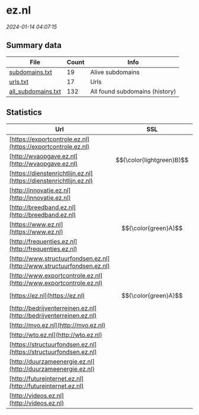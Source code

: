 # ez.nl
*2024-01-14 04:07:15*
## Summary data
| File       | Count | Info |
|------------|-------|------|
|[subdomains.txt](/data/ez.nl/subdomains.txt)|19|Alive subdomains|
|[urls.txt](/data/ez.nl/urls.txt)|17|Urls|
|[all_subdomains.txt](/data/ez.nl/all_subdomains.txt)|132|All found subdomains (history)|
## Statistics
| Url | SSL | Server | Cookie | HSTS | CSP | XFO | XXP | RP | Tech |Title |
|------------|-------|------|------|------|------|------|------|------|------|------|
|[https://exportcontrole.ez.nl](https://exportcontrole.ez.nl)| |nginx| | | | | |:white_check_mark: |Nginx|403 Forbidden|
|[http://wvaopgave.ez.nl](http://wvaopgave.ez.nl)| $${\color{lightgreen}B}$$ ||:warning: |:white_check_mark: | | | |:white_check_mark: |HSTS||
|[https://dienstenrichtlijn.ez.nl](https://dienstenrichtlijn.ez.nl)| |nginx| | | | | |:white_check_mark: |Nginx|403 Forbidden|
|[http://innovatie.ez.nl](http://innovatie.ez.nl)| || | | | | |:white_check_mark: |||
|[http://breedband.ez.nl](http://breedband.ez.nl)| || | | | | |:white_check_mark: |||
|[https://www.ez.nl](https://www.ez.nl)| $${\color{green}A}$$ || |:white_check_mark: |:warning: |:white_check_mark: |:white_check_mark: |:white_check_mark: |||
|[http://frequenties.ez.nl](http://frequenties.ez.nl)| || | | | | |:white_check_mark: |||
|[http://www.structuurfondsen.ez.nl](http://www.structuurfondsen.ez.nl)| || | | | | |:white_check_mark: |||
|[http://www.exportcontrole.ez.nl](http://www.exportcontrole.ez.nl)| || | | | | |:white_check_mark: |||
|[https://ez.nl](https://ez.nl)| $${\color{green}A}$$ || |:white_check_mark: |:warning: |:white_check_mark: |:white_check_mark: |:white_check_mark: |||
|[http://bedrijventerreinen.ez.nl](http://bedrijventerreinen.ez.nl)| || | | | | |:white_check_mark: |||
|[http://mvo.ez.nl](http://mvo.ez.nl)| || | | | | |:white_check_mark: |||
|[http://wto.ez.nl](http://wto.ez.nl)| || | | | | |:white_check_mark: |||
|[https://structuurfondsen.ez.nl](https://structuurfondsen.ez.nl)| |nginx| | | | | |:white_check_mark: |Nginx|403 Forbidden|
|[http://duurzameenergie.ez.nl](http://duurzameenergie.ez.nl)| || | | | | |:white_check_mark: |||
|[http://futureinternet.ez.nl](http://futureinternet.ez.nl)| || | | | | |:white_check_mark: |||
|[http://videos.ez.nl](http://videos.ez.nl)| || | | | | |:white_check_mark: |||